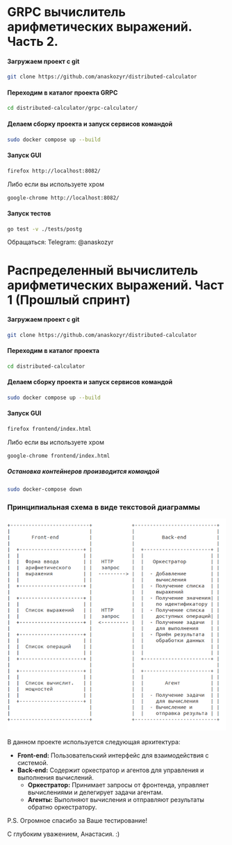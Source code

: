 # GRPC вычислитель арифметических выражений. Часть 2.  

#### Загружаем проект с git

```sh
git clone https://github.com/anaskozyr/distributed-calculator
```
#### Переходим в каталог проекта GRPC

```sh
cd distributed-calculator/grpc-calculator/
```

#### Делаем сборку проекта и запуск сервисов командой

```sh
sudo docker compose up --build
```

#### Запуск GUI 

```sh
firefox http://localhost:8082/
```

Либо если вы используете хром 

```sh
google-chrome http://localhost:8082/
```


#### Запуск тестов

```sh
go test -v ./tests/postg
```
Обращаться: Telegram: @anaskozyr


# Распределенный вычислитель арифметических выражений. Част 1 (Прошлый спринт) 

#### Загружаем проект с git

```sh
git clone https://github.com/anaskozyr/distributed-calculator
```


#### Переходим в каталог проекта

```sh
cd distributed-calculator
```

#### Делаем сборку проекта и запуск сервисов командой

```sh
sudo docker compose up --build
```

#### Запуск GUI 

```sh
firefox frontend/index.html
```

Либо если вы используете хром 

```sh
google-chrome frontend/index.html
```

##### Остановка контейнеров производится командой

```sh
sudo docker-compose down
```

### Принципиальная схема в виде текстовой диаграммы

![Схема проекта](schema.png)

В данном проекте используется следующая архитектура:

- **Front-end:** Пользовательский интерфейс для взаимодействия с системой.
- **Back-end:** Содержит оркестратор и агентов для управления и выполнения вычислений.
  - **Оркестратор:** Принимает запросы от фронтенда, управляет вычислениями и делегирует задачи агентам.
  - **Агенты:** Выполняют вычисления и отправляют результаты обратно оркестратору.

  
P.S. Огромное спасибо за Ваше тестирование!

С глубоким уважением, Анастасия. :) 

